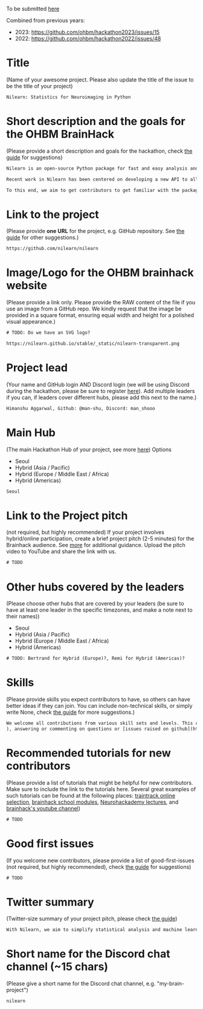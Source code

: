 To be submitted [here](https://github.com/ohbm/hackathon2024/issues/new?assignees=sina-mansour&labels=Hackathon+Project&projects=&template=brainhack-hacktrack-project.yml&title=%3CMy+Project+Name%3E)

Combined from previous years:
- 2023: https://github.com/ohbm/hackathon2023/issues/15
- 2022: https://github.com/ohbm/hackathon2022/issues/48

# Title
(Name of your awesome project. Please also update the title of the issue to be the title of your project)
```txt
Nilearn: Statistics for Neuroimaging in Python
```

# Short description and the goals for the OHBM BrainHack
(Please provide a short description and goals for the hackathon, check [the guide](https://github.com/ohbm/hackathon2024/blob/main/.github/ISSUE_TEMPLATE/handbooks/projects.md#goals) for suggestions)
```txt
Nilearn is an open-source Python package for fast and easy analysis and visualization of MRI brain images. It provides statistical and machine-learning tools, with instructive documentation and a friendly community. It includes applications such as multi-voxel pattern analysis (MVPA), decoding, predictive modelling, functional connectivity, and brain parcellations.

Recent work in Nilearn has been centered on developing a new API to allow users to seamlessly work with surface data in a manner similar to volumetric data, enhancing support for the General Linear Model (GLM), enhancing the BIDS interface, and improving and updating the infrastructure and codebase.

To this end, we aim to get contributors to get familiar with the package, improve and provide feedback on the new surface data functionality as well as the package overall. Contributors are encouraged to work on issues in the project board by opening pull requests. New contributors should look for the "Good First Issue" label on the project board to get started.
```

# Link to the project
(Please provide **one URL** for the project, e.g. GitHub repository. See [the guide](https://github.com/ohbm/hackathon2024/blob/main/.github/ISSUE_TEMPLATE/handbooks/projects.md#link-to-project) for other suggestions.)
```txt
https://github.com/nilearn/nilearn
```

# Image/Logo for the OHBM brainhack website
(Please provide a link only. Please provide the RAW content of the file if you use an image from a GitHub repo. We kindly request that the image be provided in a square format, ensuring equal width and height for a polished visual appearance.)
```txt
# TODO: Do we have an SVG logo?

https://nilearn.github.io/stable/_static/nilearn-transparent.png
```

# Project lead
(Your name and GitHub login AND Discord login (we will be using Discord during the hackathon, please be sure to register [here](https://discord.gg/yK8jakPfnG)). Add multiple leaders if you can, if leaders cover different hubs, please add this next to the name.)
```txt
Himanshu Aggarwal, Github: @man-shu, Discord: man_shooo
```

# Main Hub
(The main Hackathon Hub of your project, see more [here](https://github.com/ohbm/hackathon2024/blob/main/.github/ISSUE_TEMPLATE/handbooks/projects.md#hubs))
Options
- Seoul
- Hybrid (Asia / Pacific)
- Hybrid (Europe / Middle East / Africa)
- Hybrid (Americas)
```txt
Seoul
```

# Link to the Project pitch
(not required, but highly recommended) If your project involves hybrid/online participation, create a brief project pitch (2-5 minutes) for the Brainhack audience. See [more](https://github.com/ohbm/hackathon2024/blob/main/.github/ISSUE_TEMPLATE/handbooks/projects.md#pitch-video) for additional guidance. Upload the pitch video to YouTube and share the link with us.
```txt
# TODO
```

# Other hubs covered by the leaders
(Please choose other hubs that are covered by your leaders (be sure to have at least one leader in the specific timezones, and make a note next to their names))
- Seoul
- Hybrid (Asia / Pacific)
- Hybrid (Europe / Middle East / Africa)
- Hybrid (Americas)
```txt
# TODO: Bertrand for Hybrid (Europe)?, Remi for Hybrid (Americas)?
```

# Skills
(Please provide skills you expect contributors to have, so others can have better ideas if they can join. You can include non-technical skills, or simply write None, check [the guide](https://github.com/ohbm/hackathon2024/blob/main/.github/ISSUE_TEMPLATE/handbooks/projects.md#onboarding-skills) for more suggestions.)
```txt
We welcome all contributions from various skill sets and levels. This can include opening discussions around improvements to the [documentation](https://nilearn.github.io/stable/index.html) and/or [code base](https://github.com/nilearn/nilearn
), answering or commenting on questions or [issues raised on github](https://github.com/nilearn/nilearn/issues/4434) and [neurostars](https://neurostars.org/tag/nilearn), reviewing [pull requests](https://github.com/nilearn/nilearn/pulls), and [contributing code](https://nilearn.github.io/stable/development.html#how-to-contribute-to-nilearn).
```

# Recommended tutorials for new contributors
(Please provide a list of tutorials that might be helpful for new contributors. Make sure to include the link to the tutorials here. Several great examples of such tutorials can be found at the following places: [traintrack online selection](https://ohbm.github.io/hackathon2023/traintrack/), [brainhack school modules](https://school-brainhack.github.io/modules/), [Neurohackademy lectures](https://neurohackademy.org/course_type/lectures/), and [brainhack's youtube channel](https://www.youtube.com/c/brainhackorg/playlists))
```txt
# TODO
```

# Good first issues
(If you welcome new contributors, please provide a list of good-first-issues (not required, but highly recommended), check [the guide](https://github.com/ohbm/hackathon2024/blob/main/.github/ISSUE_TEMPLATE/handbooks/projects.md#good-first-issues) for suggestions)
```txt
# TODO
```

# Twitter summary
(Twitter-size summary of your project pitch, please check [the guide](https://github.com/ohbm/hackathon2024/blob/master/.github/ISSUE_TEMPLATE/handbooks/projects.md#twitter-size-summary-of-your-project-pitch))
```txt
With Nilearn, we aim to simplify statistical analysis and machine learning on brain images in Python by fostering an open and active contributing community. We hope you will join us! https://nilearn.github.io/stable/index.html
```

# Short name for the Discord chat channel (~15 chars)
(Please give a short name for the Discord chat channel, e.g. "my-brain-project")
```txt
nilearn
```